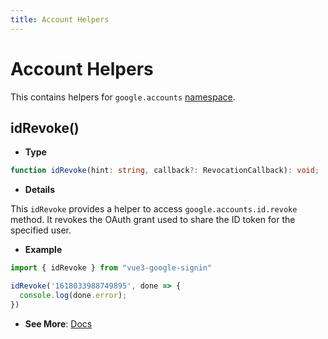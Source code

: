```yaml
---
title: Account Helpers
---
```


# Account Helpers

This contains helpers for `google.accounts` [namespace](https://developers.google.com/identity/gsi/web/reference/js-reference).

## idRevoke()

- **Type**

```ts
function idRevoke(hint: string, callback?: RevocationCallback): void;
```

- **Details**

This `idRevoke` provides a helper to access `google.accounts.id.revoke` method.
It revokes the OAuth grant used to share the ID token for the specified user.

- **Example**

```ts
import { idRevoke } from "vue3-google-signin"

idRevoke('1618033988749895', done => {
  console.log(done.error);
})
```

- **See More**: [Docs](https://developers.google.com/identity/gsi/web/reference/js-reference#google.accounts.id.revoke)
